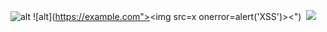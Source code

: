 ![alt](<img src=javascript:alert('XSS')>)
![alt](https://example.com"><img src=x onerror=alert('XSS')><")
![<img src="javascript:alert('XSS')">](https://example.com)
[<img src="javascript:alert('XSS')">](https://example.com)
